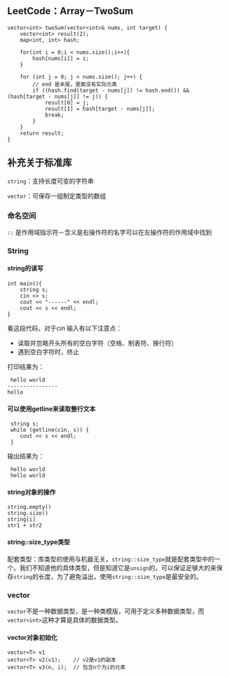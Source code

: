 ## LeetCode：Array－TwoSum

	vector<int> twoSum(vector<int>& nums, int target) {
	    vector<int> result(2);
	    map<int, int> hash;
	    
	    for(int i = 0;i < nums.size();i++){
	        hash[nums[i]] = i;
	    }
	    
	    for (int j = 0; j < nums.size(); j++) {
	        // end 是末尾，里面没有实际元素
	        if ((hash.find(target - nums[j]) != hash.end()) && (hash[target - nums[j]] != j)) {
	            result[0] = j;
	            result[1] = hash[target - nums[j]];
	            break;
	        }
	    }
	    return result;
	}
	
	
## 补充关于标准库

`string`：支持长度可变的字符串

`vector`：可保存一组制定类型的数组

### 命名空间

`::` 是作用域指示符－含义是右操作符的名字可以在左操作符的作用域中找到

### String

#### string的读写
	int main(){
	    string s;
	    cin >> s;
	    cout << "------" << endl;
	    cout << s << endl;
	}
看这段代码，对于cin 输入有以下注意点：

* 读取并忽略开头所有的空白字符（空格、制表符、换行符）
* 遇到空白字符时，终止

打印结果为：

	 hello world
	----------------
	hello
	
#### 可以使用getline来读取整行文本
	
	 string s;
     while (getline(cin, s)) {
        cout << s << endl;
     }
输出结果为：

	 hello world
	 hello world

#### string对象的操作

	string.empty() 
	string.size()
	string[i]
	str1 + str2

#### string::size_type类型
配套类型：库类型的使用与机器无关，`string::size_type`就是配套类型中的一个。我们不知道他的具体类型，但是知道它是`unsign`的，可以保证足够大的来保存`string`的长度，为了避免溢出，使用`string::size_type`是最安全的。

### vector

`vector`不是一种数据类型，是一种类模版，可用于定义多种数据类型，而`vector<int>`这种才算是具体的数据类型。

####  vector对象初始化

	vector<T> v1
	vector<T> v2(v1);    // v2是v1的副本
	vector<T> v3(n, i);  // 包含n个为i的元素
	

